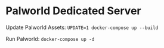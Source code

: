 # Palworld Dedicated Server

Update Palworld Assets: `UPDATE=1 docker-compose up --build`

Run Palworld: `docker-compose up -d`
